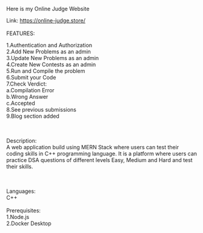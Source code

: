 Here is my Online Judge Website

Link: https://online-judge.store/
</br></br>
FEATURES:

1.Authentication and Authorization
</br>
2.Add New Problems as an admin
</br>
3.Update New Problems as an admin
</br>
4.Create New Contests as an admin
</br>
5.Run and Compile the problem
</br>
6.Submit your Code
</br>
7.Check Verdict:
</br>
     a.Compilation Error
     </br>
     b.Wrong Answer
     </br>
     c.Accepted
     </br>
8.See previous submissions
</br>
9.Blog section added

</br></br>
Description:
</br>
A web application build using MERN Stack where users can test their coding skills in C++ programming language.
It is a platform where users can practice DSA questions of different levels Easy, Medium and Hard and test their skills.

</br></br>
Languages:
</br>
C++
</br></br>
Prerequisites:
</br>
1.Node.js
</br>
2.Docker Desktop


